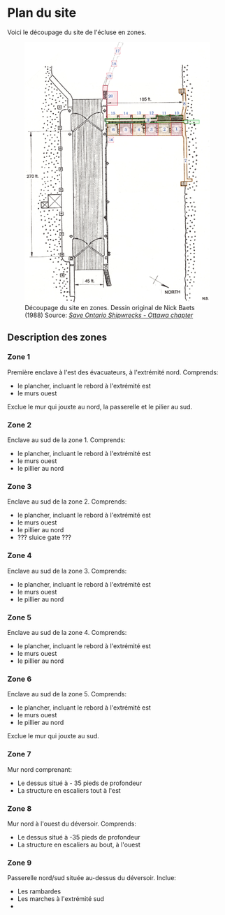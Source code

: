 # Plan du site

Voici le découpage du site de l'écluse en zones.

<figure>
    <img src="./plan-du-site.webp" alt="Découpage du site en zones" width="800">
    <figcaption>Découpage du site en zones. Dessin original de Nick Baets (1988) Source: <cite><a href="https://saveontarioshipwrecks.ca/chapter-ottawa/">Save Ontario Shipwrecks - Ottawa chapter</a></cite></figcaption>
</figure>

## Description des zones

### Zone 1

Première enclave à l'est des évacuateurs, à l'extrémité nord. Comprends:

- le plancher, incluant le rebord à l'extrémité est
- le murs ouest

Exclue le mur qui jouxte au nord, la passerelle et le pilier au sud.

### Zone 2

Enclave au sud de la zone 1. Comprends:

- le plancher, incluant le rebord à l'extrémité est
- le murs ouest
- le pillier au nord

### Zone 3

Enclave au sud de la zone 2. Comprends:

- le plancher, incluant le rebord à l'extrémité est
- le murs ouest
- le pillier au nord
- ??? sluice gate ???

### Zone 4

Enclave au sud de la zone 3. Comprends:

- le plancher, incluant le rebord à l'extrémité est
- le murs ouest
- le pillier au nord

### Zone 5

Enclave au sud de la zone 4. Comprends:

- le plancher, incluant le rebord à l'extrémité est
- le murs ouest
- le pillier au nord

### Zone 6

Enclave au sud de la zone 5. Comprends:

- le plancher, incluant le rebord à l'extrémité est
- le murs ouest
- le pillier au nord

Exclue le mur qui jouxte au sud.

### Zone 7

Mur nord comprenant:

- Le dessus situé à - 35 pieds de profondeur
- La structure en escaliers tout à l'est

### Zone 8

Mur nord à l'ouest du déversoir. Comprends:

- Le dessus situé à -35 pieds de profondeur
- La structure en escaliers au bout, à l'ouest

### Zone 9

Passerelle nord/sud située au-dessus du déversoir. Inclue:

- Les rambardes
- Les marches à l'extrémité sud
-
